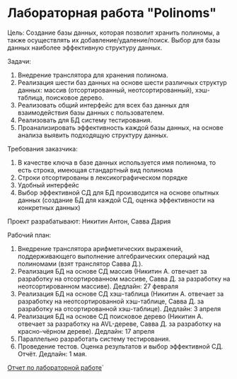 # Лабораторная работа "Polinoms"

Цель:
Создание базы данных, которая позволит хранить полиномы, а также осуществлять их добавление/удаление/поиск. Выбор для базы данных наиболее эффективную структуру данных.

Задачи:
1.	Внедрение транслятора для хранения полинома.
2.	Реализация шести баз данных на основе шести различных структур данных: массив (отсортированный, неотсортированный), хэш-таблица, поисковое дерево.
3.	Реализовать общий интерфейс для всех баз данных для взаимодействия базы данных с пользователем.
4.	Реализовать для БД систему тестирования.
5.	Проанализировать эффективность каждой базы данных, на основе анализа выявить подходящую структуру данных.


Требования заказчика:
1. В качестве ключа в базе данных используется имя полинома, то есть строка, имеющая стандартный вид полинома
2. Строки отсортированы в лексикографическом порядке
3. Удобный интерфейс
4. Выбор эффективной СД для БД производится на основе опытных данных (создание БД для каждой СД, оценка эффективности на конкретных данных)

Проект разрабатывают: Никитин Антон, Савва Дария

Рабочий план:

1.  Внедрение транслятора арифметических выражений, поддерживающего выполнение алгебраических операций над полиномами (взят транслятор Савва Д.).
2.  Реализация БД на основе СД массив (Никитин А. отвечает за разработку на отсортированном массиве, Савва Д. за разработку на неотсортированном массиве). Дедлайн: 27 февраля
3.  Реализация БД на основе СД хэш-таблица (Никитин А. отвечает за разработку на неотсортированной хэш-таблице, Савва Д. за разработку на отсортированной хэш-таблице). Дедлайн: 3 апреля
4.  Реализация БД на основе СД поисковое дерево (Никитин А. отвечает за разработку на AVL-дереве, Савва Д. за разработку на красно-чёрном дереве). Дедлайн: 17 апреля
5.  Параллельно разработать систему тестирования.
6.  Проведение тестов. Оценка результатов и выбор эффективной СД. Отчёт. Дедлайн: 1 мая.

[Отчет по лабораторной работе](https://docs.google.com/document/d/1Pv9-PwGrp0v-RkkzKSg1keMLwZGXKIMM/edit?usp=sharing&ouid=104945629161273647988&rtpof=true&sd=true)`